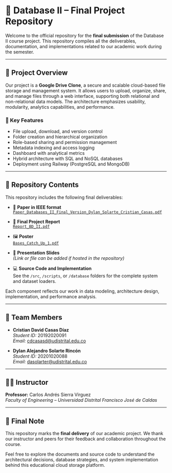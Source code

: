 # 📁 Database II – Final Project Repository

Welcome to the official repository for the **final submission** of the Database II course project. This repository compiles all the deliverables, documentation, and implementations related to our academic work during the semester.

---

## 📌 Project Overview

Our project is a **Google Drive Clone**, a secure and scalable cloud-based file storage and management system. It allows users to upload, organize, share, and manage files through a web interface, supporting both relational and non-relational data models. The architecture emphasizes usability, modularity, analytics capabilities, and performance.

### 🔑 Key Features

- File upload, download, and version control  
- Folder creation and hierarchical organization  
- Role-based sharing and permission management  
- Metadata indexing and access logging  
- Dashboard with analytical metrics  
- Hybrid architecture with SQL and NoSQL databases  
- Deployment using Railway (PostgreSQL and MongoDB)

---

## 📂 Repository Contents

This repository includes the following final deliverables:

- 📄 **Paper in IEEE format**  
  [`Paper_Databases_II_Final_Version_Dylan_Solarte_Cristian_Casas.pdf`](./Paper_Databases_II_Final_Version_Dylan_Solarte_Cristian_Casas.pdf)

- 🧾 **Final Project Report**  
  [`Report_BD_II.pdf`](./Report_BD_II.pdf)

- 🖼️ **Poster**  
  [`Bases_Catch_Up_1.pdf`](./Bases_Catch_Up_1.pdf)

- 📑 **Presentation Slides**  
  *(Link or file can be added if hosted in the repository)*

- 💻 **Source Code and Implementation**  
  See the `/src`, `/scripts`, or `/database` folders for the complete system and dataset loaders.

Each component reflects our work in data modeling, architecture design, implementation, and performance analysis.

---

## 👥 Team Members

- **Cristian David Casas Díaz**  
  *Student ID:* 20192020091  
  *Email:* cdcasasd@udistrital.edu.co

- **Dylan Alejandro Solarte Rincón**  
  *Student ID:* 20201020088  
  *Email:* dasolarter@udistrital.edu.co

---

## 👨‍🏫 Instructor

**Professor:** Carlos Andrés Sierra Virguez  
*Faculty of Engineering – Universidad Distrital Francisco José de Caldas*

---

## 📢 Final Note

This repository marks the **final delivery** of our academic project. We thank our instructor and peers for their feedback and collaboration throughout the course.

Feel free to explore the documents and source code to understand the architectural decisions, database strategies, and system implementation behind this educational cloud storage platform.

